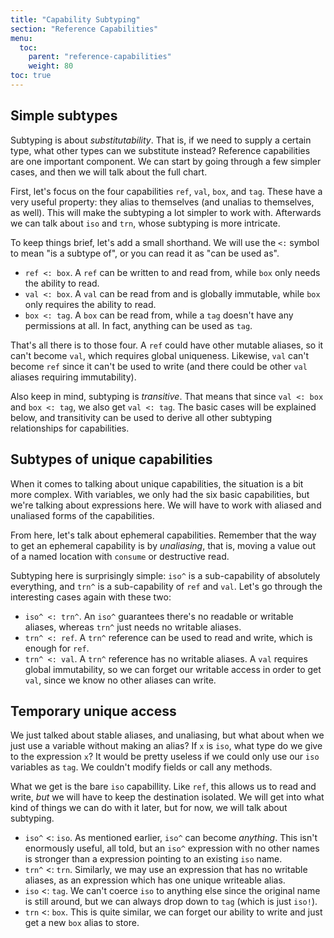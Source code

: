 ```yaml
---
title: "Capability Subtyping"
section: "Reference Capabilities"
menu:
  toc:
    parent: "reference-capabilities"
    weight: 80
toc: true
---
```


## Simple subtypes

Subtyping is about _substitutability_. That is, if we need to supply a certain type, what other types can we substitute instead? Reference capabilities are one important component. We can start by going through a few simpler cases, and then we will talk about the full chart.

First, let's focus on the four capabilities `ref`, `val`, `box`, and `tag`. These have a very useful property: they alias to themselves (and unalias to themselves, as well). This will make the subtyping a lot simpler to work with. Afterwards we can talk about `iso` and `trn`, whose subtyping is more intricate.

To keep things brief, let's add a small shorthand. We will use the `<:` symbol to mean "is a subtype of", or you can read it as "can be used as".

* `ref <: box`. A `ref` can be written to and read from, while `box` only needs the ability to read.
* `val <: box`. A `val` can be read from and is globally immutable, while `box` only requires the ability to read.
* `box <: tag`. A `box` can be read from, while a `tag` doesn't have any permissions at all. In fact, anything can be used as `tag`.

That's all there is to those four. A `ref` could have other mutable aliases, so it can't become `val`, which requires global uniqueness. Likewise,
`val` can't become `ref` since it can't be used to write (and there could be other `val` aliases requiring immutability).

Also keep in mind, subtyping is _transitive_. That means that since `val <: box` and `box <: tag`, we also get `val <: tag`. The basic cases will be explained below, and transitivity can be used to derive all other subtyping relationships for capabilities.

## Subtypes of unique capabilities

When it comes to talking about unique capabilities, the situation is a bit more complex. With variables, we only had the six basic capabilities,
but we're talking about expressions here. We will have to work with aliased and unaliased forms of the capabilities.

From here, let's talk about ephemeral capabilities. Remember that the way to get an ephemeral capability is by _unaliasing_, that is, moving a value out of a
named location with `consume` or destructive read.

Subtyping here is surprisingly simple: `iso^` is a sub-capability of absolutely everything, and `trn^` is a sub-capability of `ref` and `val`. Let's go through the interesting cases again with these two:

* `iso^ <: trn^`. An `iso^` guarantees there's no readable or writable aliases, whereas `trn^` just needs no writable aliases.
* `trn^ <: ref`. A `trn^` reference can be used to read and write, which is enough for `ref`.
* `trn^ <: val`. A `trn^` reference has no writable aliases. A `val` requires global immutability, so we can forget our writable access in order to get `val`, since we know no other aliases can write.

## Temporary unique access

We just talked about stable aliases, and unaliasing, but what about when we just use a variable without making an alias?
If `x` is `iso`, what type do we give to the expression `x`? It would be pretty useless if we could only use our `iso` variables as `tag`. We couldn't modify fields or call any methods.

What we get is the bare `iso` capabillity. Like `ref`, this allows us to read and write, *but* we will have to keep the destination isolated. We will get into what kind of things we can do with it later, but for now, we will talk about subtyping.

* `iso^` <: `iso`. As mentioned earlier, `iso^` can become *anything*. This isn't enormously useful, all told, but an `iso^` expression with no other names
is stronger than a expression pointing to an existing `iso` name.
* `trn^` <: `trn`. Similarly, we may use an expression that has no writable aliases, as an expression which has one unique writeable alias.
* `iso` <: `tag`. We can't coerce `iso` to anything else since the original name is still around, but we can always drop down to `tag` (which is just `iso!`).
* `trn` <: `box`. This is quite similar, we can forget our ability to write and just get a new `box` alias to store.
